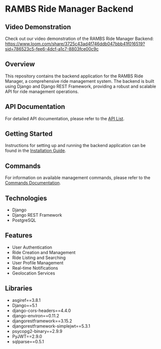 # RAMBS Ride Manager Backend

## Video Demonstration
Check out our video demonstration of the RAMBS Ride Manager Backend:
https://www.loom.com/share/3725c43ad4f746ddb047bbb41f016519?sid=786523c5-fee6-4dcf-a1c7-8803fce00c9c

## Overview
This repository contains the backend application for the RAMBS Ride Manager, a comprehensive ride management system. The backend is built using Django and Django REST Framework, providing a robust and scalable API for ride management operations.

## API Documentation
For detailed API documentation, please refer to the [API List](README.API_LIST.md).

## Getting Started
Instructions for setting up and running the backend application can be found in the [Installation Guide](README.INSTALLATION.md).

## Commands
For information on available management commands, please refer to the [Commands Documentation](README.COMMANDS.md).


## Technologies
- Django
- Django REST Framework
- PostgreSQL

## Features
- User Authentication
- Ride Creation and Management
- Ride Listing and Searching
- User Profile Management
- Real-time Notifications
- Geolocation Services

## Libraries
- asgiref==3.8.1
- Django==5.1
- django-cors-headers==4.4.0
- django-environ==0.11.2
- djangorestframework==3.15.2
- djangorestframework-simplejwt==5.3.1
- psycopg2-binary==2.9.9
- PyJWT==2.9.0
- sqlparse==0.5.1


<!-- ## Contributing
We welcome contributions to the RAMBS Ride Manager backend. Please read our [Contributing Guidelines](CONTRIBUTING.md) for more information on how to get started. -->

<!-- ## License
This project is licensed under the [MIT License](LICENSE). -->
